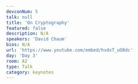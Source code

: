 ```yaml
---
devconNum: 5
talk: null
title: 'On Cryptography'
featured: false
description: N/A
speakers: 'David Chaum'
bios: N/A
url: 'https://www.youtube.com/embed/hvdxT_uO0dc'
day: 'Day 3'
room: A2
type: Talk
category: keynotes
---
```

